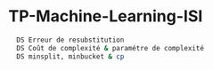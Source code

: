 # TP-Machine-Learning-ISI
```bash
  DS Erreur de resubstitution
  DS Coût de complexité & paramétre de complexité
  DS minsplit, minbucket & cp
```


